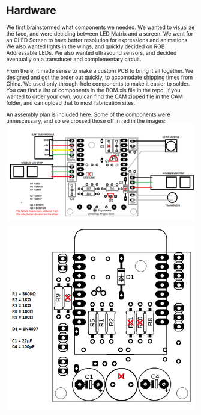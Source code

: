 # Hardware

We first brainstormed what components we needed. We wanted to visualize the face, and were deciding between LED Matrix and a screen. We went for an OLED Screen to have better resolution for expressions and animations. We also wanted lights in the wings, and quickly decided on RGB Addressable LEDs. We also wanted ultrasound sensors, and decided eventually on a transducer and complementary circuit.  

From there, it made sense to make a custom PCB to bring it all together. We designed and got the order out quickly, to accomodate shipping times from China. We used only through-hole components to make it easier to solder. You can find a list of components in the BOM.xls file in the repo. If you wanted to order your own, you can find the CAM zipped file in the CAM folder, and can upload that to most fabrication sites.  

An assembly plan is included here. Some of the components were unnescessary, and so we crossed those off in red in the images:  
![assembly bottom](./BestBOT.png)  

![assembly top](./BestTOP.png)  
